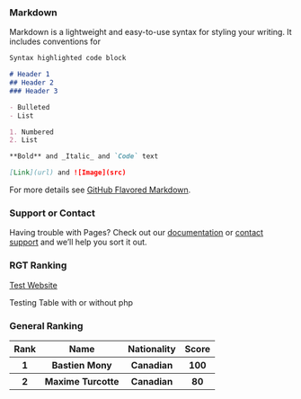 ### Markdown

Markdown is a lightweight and easy-to-use syntax for styling your writing. It includes conventions for

```markdown
Syntax highlighted code block

# Header 1
## Header 2
### Header 3

- Bulleted
- List

1. Numbered
2. List

**Bold** and _Italic_ and `Code` text

[Link](url) and ![Image](src)
```

For more details see [GitHub Flavored Markdown](https://guides.github.com/features/mastering-markdown/).

### Support or Contact

Having trouble with Pages? Check out our [documentation](https://help.github.com/categories/github-pages-basics/) or [contact support](https://github.com/contact) and we’ll help you sort it out.

### RGT Ranking

[Test Website](test.html)

Testing Table with or without php

<body>
<h3>General Ranking</h3>
<table>
	
<tr>
<th>Rank</th>
<th>Name</th>
<th>Nationality</th>
<th>Score</th>


<tr>
<th>1</th>
<th>Bastien Mony</th>
<th>Canadian</th>
<th>100</th>

	
<tr>
<th>2</th>
<th>Maxime Turcotte</th>
<th>Canadian</th>
<th>80</th>
</tr>






